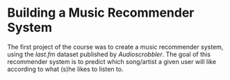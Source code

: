 # Building a Music  Recommender System

The first project of the course was to create a music recommender system, using the *last.fm* dataset published by *Audioscrobbler*. The goal of this recommender system is to predict which song/artist a given user will like according to what (s)he likes to listen to.
